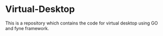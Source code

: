 # Virtual-Desktop
This is a repository which contains the code for virtual desktop using GO and fyne framework.

